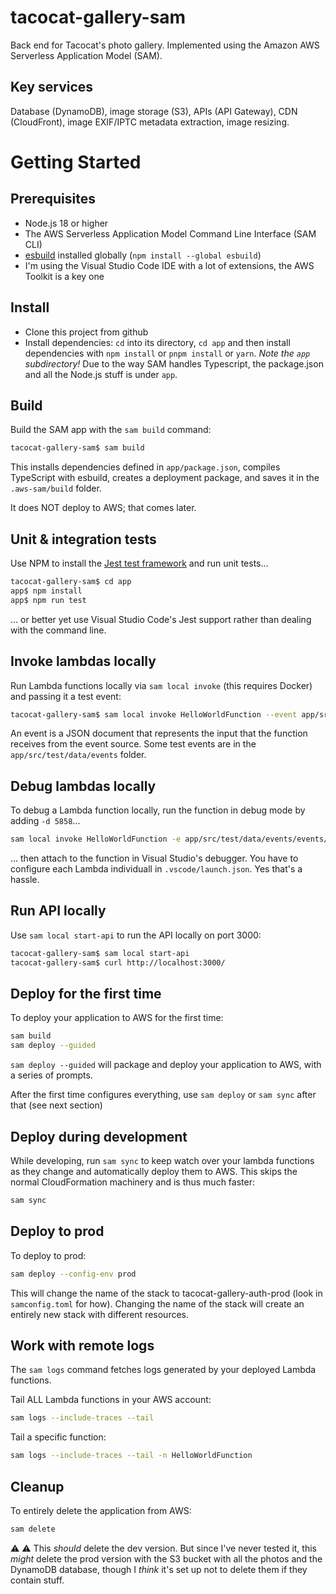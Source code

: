 # tacocat-gallery-sam

Back end for Tacocat's photo gallery. Implemented using the Amazon AWS Serverless Application Model (SAM).

## Key services

Database (DynamoDB), image storage (S3), APIs (API Gateway), CDN (CloudFront), image EXIF/IPTC metadata extraction, image resizing.

# Getting Started

## Prerequisites

- Node.js 18 or higher
- The AWS Serverless Application Model Command Line Interface (SAM CLI)
- [esbuild](https://esbuild.github.io/) installed globally (`npm install --global esbuild`)
- I'm using the Visual Studio Code IDE with a lot of extensions, the AWS Toolkit is a key one

## Install

- Clone this project from github
- Install dependencies: `cd` into its directory, `cd app` and then install dependencies with `npm install` or `pnpm install` or `yarn`. *Note the `app` subdirectory!* Due to the way SAM handles Typescript, the package.json and all the Node.js stuff is under `app`.

## Build

Build the SAM app with the `sam build` command:

```bash
tacocat-gallery-sam$ sam build
```

This installs dependencies defined in `app/package.json`, compiles TypeScript with esbuild, creates a deployment package, and saves it in the `.aws-sam/build` folder.

It does NOT deploy to AWS; that comes later.

## Unit & integration tests

Use NPM to install the [Jest test framework](https://jestjs.io/) and run unit tests...

```bash
tacocat-gallery-sam$ cd app
app$ npm install
app$ npm run test
```

... or better yet use Visual Studio Code's Jest support rather than dealing with the command line.

## Invoke lambdas locally

Run Lambda functions locally via `sam local invoke` (this requires Docker) and passing it a test event:

```bash
tacocat-gallery-sam$ sam local invoke HelloWorldFunction --event app/src/test/data/events/some-event.json
```

An event is a JSON document that represents the input that the function receives from the event source. Some test events are in the `app/src/test/data/events` folder.

## Debug lambdas locally

To debug a Lambda function locally, run the function in debug mode by adding `-d 5858`...

```bash
sam local invoke HelloWorldFunction -e app/src/test/data/events/events/some-event.json -n .env.json -d 5858
```

... then attach to the function in Visual Studio's debugger. You have to configure each Lambda individuall in `.vscode/launch.json`. Yes that's a hassle.

## Run API locally

Use `sam local start-api` to run the API locally on port 3000:

```bash
tacocat-gallery-sam$ sam local start-api
tacocat-gallery-sam$ curl http://localhost:3000/
```

## Deploy for the first time

To deploy your application to AWS for the first time:

```bash
sam build
sam deploy --guided
```

`sam deploy --guided` will package and deploy your application to AWS, with a series of prompts.

After the first time configures everything, use `sam deploy` or `sam sync` after that (see next section)

## Deploy during development

While developing, run `sam sync` to keep watch over your lambda functions as they change and automatically deploy them to AWS. This skips the normal CloudFormation machinery and is thus much faster:

```bash
sam sync
```

## Deploy to prod

To deploy to prod:

```bash
sam deploy --config-env prod
```

This will change the name of the stack to tacocat-gallery-auth-prod (look in `samconfig.toml` for how).  Changing the name of the stack will create an entirely new stack with different resources.

## Work with remote logs

The `sam logs` command fetches logs generated by your deployed Lambda functions.

Tail ALL Lambda functions in your AWS account:
```bash
sam logs --include-traces --tail
```
Tail a specific function:

```bash
sam logs --include-traces --tail -n HelloWorldFunction
```

## Cleanup

To entirely delete the application from AWS:

```bash
sam delete
```

⚠️ :warning: This _should_ delete the dev version.  But since I've never tested it, this _might_ delete the prod version with the S3 bucket with all the photos and the DynamoDB database, though I _think_ it's set up not to delete them if they contain stuff.

